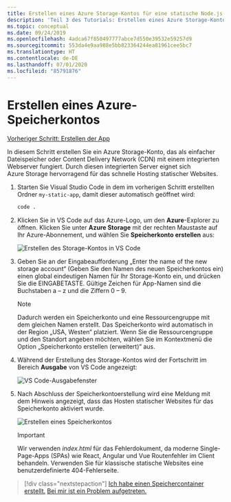 ```yaml
---
title: Erstellen eines Azure Storage-Kontos für eine statische Node.js-Website in Visual Studio Code
description: 'Teil 3 des Tutorials: Erstellen eines Azure Storage-Kontos'
ms.topic: conceptual
ms.date: 09/24/2019
ms.openlocfilehash: 4adca67f850497777abce7d550e39532e59257d9
ms.sourcegitcommit: 553da4e9aa988e5bb823364244ea81961cee5bc7
ms.translationtype: HT
ms.contentlocale: de-DE
ms.lasthandoff: 07/01/2020
ms.locfileid: "85791876"
---
```

# <a name="create-an-azure-storage-account"></a>Erstellen eines Azure-Speicherkontos

[Vorheriger Schritt: Erstellen der App](tutorial-vscode-static-website-node-02.md)

In diesem Schritt erstellen Sie ein Azure Storage-Konto, das als einfacher Dateispeicher oder Content Delivery Network (CDN) mit einem integrierten Webserver fungiert. Durch diesen integrierten Server eignet sich Azure Storage hervorragend für das schnelle Hosting statischer Websites.

1. Starten Sie Visual Studio Code in dem im vorherigen Schritt erstellten Ordner `my-static-app`, damit dieser automatisch geöffnet wird:

    ```bash
    code .
    ```

1. Klicken Sie in VS Code auf das Azure-Logo, um den **Azure**-Explorer zu öffnen. Klicken Sie unter **Azure Storage** mit der rechten Maustaste auf Ihr Azure-Abonnement, und wählen Sie **Speicherkonto erstellen** aus:

    ![Erstellen des Storage-Kontos in VS Code](media/static-website/create-storage-account.png)

1. Geben Sie an der Eingabeaufforderung „Enter the name of the new storage account“ (Geben Sie den Namen des neuen Speicherkontos ein) einen global eindeutigen Namen für Ihr Storage-Konto ein, und drücken Sie die EINGABETASTE. Gültige Zeichen für App-Namen sind die Buchstaben a – z und die Ziffern 0 – 9.

    > [!NOTE]
    > Dadurch werden ein Speicherkonto und eine Ressourcengruppe mit dem gleichen Namen erstellt. Das Speicherkonto wird automatisch in der Region „USA, Westen“ platziert. Wenn Sie die Ressourcengruppe und den Standort angeben möchten, wählen Sie im Kontextmenü die Option „Speicherkonto erstellen (erweitert)“ aus.

1. Während der Erstellung des Storage-Kontos wird der Fortschritt im Bereich **Ausgabe** von VS Code angezeigt:

    ![VS Code-Ausgabefenster ](media/static-website/output-storage.png)

1. Nach Abschluss der Speicherkontoerstellung wird eine Meldung mit dem Hinweis angezeigt, dass das Hosten statischer Websites für das Speicherkonto aktiviert wurde.

    ![Erstellen eines Speicherkontos](media/static-website/static-website-enabled-notification.png)

    > [!IMPORTANT]
    > Wir verwenden *index.html* für das Fehlerdokument, da moderne Single-Page-Apps (SPAs) wie React, Angular und Vue Routenfehler im Client behandeln. Verwenden Sie für klassische statische Websites eine benutzerdefinierte 404-Fehlerseite.

> [!div class="nextstepaction"]
> [Ich habe einen Speichercontainer erstellt.](tutorial-vscode-static-website-node-04.md) [Bei mir ist ein Problem aufgetreten.](https://www.research.net/r/PWZWZ52?tutorial=node-deployment-staticwebsite&step=create-storage)
